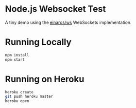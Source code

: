 # Node.js Websocket Test

A tiny demo using the [einaros/ws](http://einaros.github.io/ws/) WebSockets implementation.

# Running Locally

``` bash
npm install
npm start
```

# Running on Heroku

``` bash
heroku create
git push heroku master
heroku open
```
